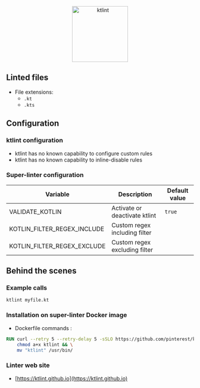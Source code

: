<!-- markdownlint-disable MD033 MD041 -->
<!-- Generated by .automation/build.py, please do not update manually -->

<div align="center">
  <a href="https://ktlint.github.io" target="blank" title="Visit linter Web Site">
    <img src="https://miro.medium.com/max/655/1*sLboL6JnC9yUodFsdSMB-w.png" alt="ktlint" height="150px">
  </a>
</div>

## Linted files

- File extensions:
  - `.kt`
  - `.kts`

## Configuration

### ktlint configuration

- ktlint has no known capability to configure custom rules
- ktlint has no known capability to inline-disable rules

### Super-linter configuration

| Variable | Description | Default value |
| ----------------- | -------------- | -------------- |
| VALIDATE_KOTLIN | Activate or deactivate ktlint | `true` |
| KOTLIN_FILTER_REGEX_INCLUDE | Custom regex including filter |  |
| KOTLIN_FILTER_REGEX_EXCLUDE | Custom regex excluding filter |  |

## Behind the scenes

### Example calls

```shell
ktlint myfile.kt
```


### Installation on super-linter Docker image

- Dockerfile commands :
```dockerfile
RUN curl --retry 5 --retry-delay 5 -sSLO https://github.com/pinterest/ktlint/releases/latest/download/ktlint && \
    chmod a+x ktlint && \
    mv "ktlint" /usr/bin/
```


### Linter web site
- [https://ktlint.github.io](https://ktlint.github.io)

